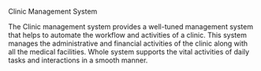 Clinic Management System

The Clinic management system provides a well-tuned management system that helps to automate the workflow and activities of a clinic. 
This system manages the administrative and financial activities of the clinic along with all the medical facilities. 
Whole system supports the vital activities of daily tasks and interactions in a smooth manner.
